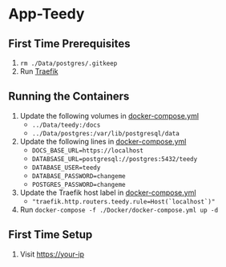 # App-Teedy

## First Time Prerequisites

1. `rm ./Data/postgres/.gitkeep`
2. Run [Traefik](https://github.com/mattlombana/App-Traefik)

## Running the Containers

1. Update the following volumes in [docker-compose.yml](./Docker/docker-compose.yml)
    * `../Data/teedy:/docs`
    * `../Data/postgres:/var/lib/postgresql/data`
1. Update the following lines in [docker-compose.yml](./Docker/docker-compose.yml)
    * `DOCS_BASE_URL=https://localhost`
    * `DATABSASE_URL=postgresql://postgres:5432/teedy`
    * `DATABASE_USER=teedy`
    * `DATABASE_PASSWORD=changeme`
    * `POSTGRES_PASSWORD=changeme`
2. Update the Traefik host label in [docker-compose.yml](./Docker/docker-compose.yml)
    * ``"traefik.http.routers.teedy.rule=Host(`localhost`)"``
3. Run `docker-compose -f ./Docker/docker-compose.yml up -d`

## First Time Setup

1. Visit <https://your-ip>
